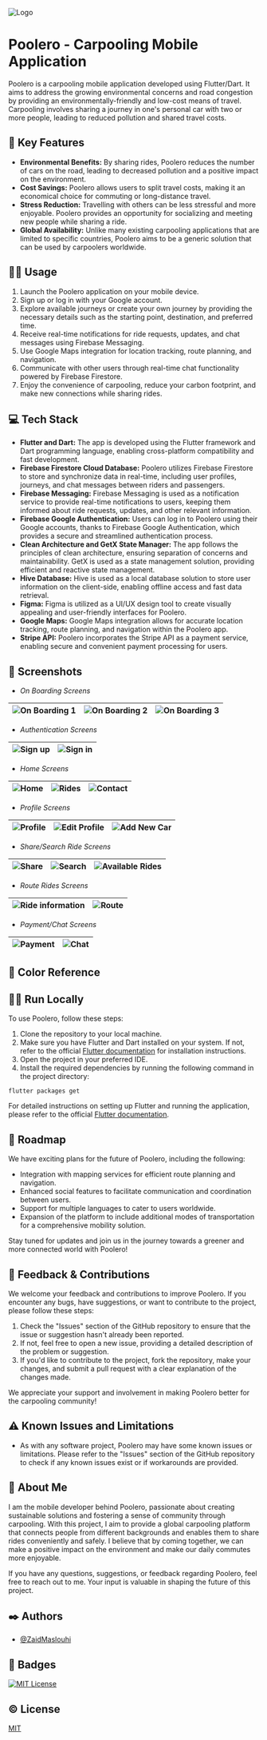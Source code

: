 
![Logo](https://i.postimg.cc/NfK1Pt40/logo-2.png)


# Poolero - Carpooling Mobile Application

Poolero is a carpooling mobile application developed using Flutter/Dart. It aims to address the growing environmental concerns and road congestion by providing an environmentally-friendly and low-cost means of travel. Carpooling involves sharing a journey in one's personal car with two or more people, leading to reduced pollution and shared travel costs.



## 🔑 Key Features

- **Environmental Benefits:** By sharing rides, Poolero reduces the number of cars on the road, leading to decreased pollution and a positive impact on the environment.
- **Cost Savings:** Poolero allows users to split travel costs, making it an economical choice for commuting or long-distance travel.
- **Stress Reduction:** Travelling with others can be less stressful and more enjoyable. Poolero provides an opportunity for socializing and meeting new people while sharing a ride.
- **Global Availability:** Unlike many existing carpooling applications that are limited to specific countries, Poolero aims to be a generic solution that can be used by carpoolers worldwide.


## 👨‍💻 Usage

1. Launch the Poolero application on your mobile device.
2. Sign up or log in with your Google account.
3. Explore available journeys or create your own journey by providing the necessary details such as the starting point, destination, and preferred time.
4. Receive real-time notifications for ride requests, updates, and chat messages using Firebase Messaging.
5. Use Google Maps integration for location tracking, route planning, and navigation.
6. Communicate with other users through real-time chat functionality powered by Firebase Firestore.
7. Enjoy the convenience of carpooling, reduce your carbon footprint, and make new connections while sharing rides.
## 💻 Tech Stack

- **Flutter and Dart:** The app is developed using the Flutter framework and Dart programming language, enabling cross-platform compatibility and fast development.
- **Firebase Firestore Cloud Database:** Poolero utilizes Firebase Firestore to store and synchronize data in real-time, including user profiles, journeys, and chat messages between riders and passengers.
- **Firebase Messaging:** Firebase Messaging is used as a notification service to provide real-time notifications to users, keeping them informed about ride requests, updates, and other relevant information.
- **Firebase Google Authentication:** Users can log in to Poolero using their Google accounts, thanks to Firebase Google Authentication, which provides a secure and streamlined authentication process.
- **Clean Architecture and GetX State Manager:** The app follows the principles of clean architecture, ensuring separation of concerns and maintainability. GetX is used as a state management solution, providing efficient and reactive state management.
- **Hive Database:** Hive is used as a local database solution to store user information on the client-side, enabling offline access and fast data retrieval.
- **Figma:** Figma is utilized as a UI/UX design tool to create visually appealing and user-friendly interfaces for Poolero.
- **Google Maps:** Google Maps integration allows for accurate location tracking, route planning, and navigation within the Poolero app.
- **Stripe API:** Poolero incorporates the Stripe API as a payment service, enabling secure and convenient payment processing for users.

## 📸 Screenshots

- *On Boarding Screens*

![On Boarding 1](https://i.postimg.cc/Prk2HSD7/Onboard-1.png) | ![On Boarding 2](https://i.postimg.cc/Y2FbT5vg/Onboard-2.png) | ![On Boarding 3](https://i.postimg.cc/pTwkpZ6p/Onboard-3.png)
----------------------|----------------------|----------------------

- *Authentication Screens*

![Sign up](https://i.postimg.cc/MTgk1hFm/Sign-up.png)|![Sign in](https://i.postimg.cc/4ycDPWCk/Sign-in.png)
-------------------------|-------------------------

- *Home Screens*

![Home](https://i.postimg.cc/HsHxjkr2/Passenger-Found.png) | ![Rides](https://i.postimg.cc/c1fCsnLC/Passenger-Found-1.png) | ![Contact](https://i.postimg.cc/Bb5nNdVH/Passenger-Found-2.png)
----------------------|----------------------|----------------------

- *Profile Screens*

![Profile](https://i.postimg.cc/43dFBsjR/Profile-2.png) | ![Edit Profile](https://i.postimg.cc/Vk4VqdGF/Edit-Profile.png) | ![Add New Car](https://i.postimg.cc/MpzLfyDT/Add-Vehicle.png)
----------------------|----------------------|----------------------

- *Share/Search Ride Screens*

![Share](https://i.postimg.cc/nLHwBJMy/Passenger-Found-6.png) | ![Search](https://i.postimg.cc/0jLBwKJn/Passenger-Found-8.png) | ![Available Rides](https://i.postimg.cc/8zd075kd/Passenger-Found-7.png)
----------------------|----------------------|----------------------

- *Route Rides Screens*

![Ride information](https://i.postimg.cc/1XHbL3gr/Passenger-Found-9.png) | ![Route](https://i.postimg.cc/xCLw3Rn7/Passenger-Found-10.png)
----------------------|----------------------

- *Payment/Chat Screens*

![Payment](https://i.postimg.cc/44SMqyxw/Passenger-Found-11.png) | ![Chat](https://i.postimg.cc/cHDjs4Mx/Passenger-Found-12.png)
----------------------|----------------------

## 🎨 Color Reference


## 👨‍💻 Run Locally

To use Poolero, follow these steps:

1. Clone the repository to your local machine.
2. Make sure you have Flutter and Dart installed on your system. If not, refer to the official [Flutter documentation](https://docs.flutter.dev/) for installation instructions.
3. Open the project in your preferred IDE.
4. Install the required dependencies by running the following command in the project directory:

```flutter packages get```

For detailed instructions on setting up Flutter and running the application, please refer to the official [Flutter documentation](https://docs.flutter.dev/).
## 🧭 Roadmap

We have exciting plans for the future of Poolero, including the following:

- Integration with mapping services for efficient route planning and navigation.
- Enhanced social features to facilitate communication and coordination between users.
- Support for multiple languages to cater to users worldwide.
- Expansion of the platform to include additional modes of transportation for a comprehensive mobility solution.

Stay tuned for updates and join us in the journey towards a greener and more connected world with Poolero!

## 💫 Feedback & Contributions

We welcome your feedback and contributions to improve Poolero. If you encounter any bugs, have suggestions, or want to contribute to the project, please follow these steps:

1. Check the "Issues" section of the GitHub repository to ensure that the issue or suggestion hasn't already been reported.
2. If not, feel free to open a new issue, providing a detailed description of the problem or suggestion.
3. If you'd like to contribute to the project, fork the repository, make your changes, and submit a pull request with a clear explanation of the changes made.

We appreciate your support and involvement in making Poolero better for the carpooling community!
## ⚠️ Known Issues and Limitations

- As with any software project, Poolero may have some known issues or limitations. Please refer to the "Issues" section of the GitHub repository to check if any known issues exist or if workarounds are provided.
## 🚀 About Me
I am the mobile developer behind Poolero, passionate about creating sustainable solutions and fostering a sense of community through carpooling. With this project, I aim to provide a global carpooling platform that connects people from different backgrounds and enables them to share rides conveniently and safely. I believe that by coming together, we can make a positive impact on the environment and make our daily commutes more enjoyable.

If you have any questions, suggestions, or feedback regarding Poolero, feel free to reach out to me. Your input is valuable in shaping the future of this project.

## ✒️ Authors

- [@ZaidMaslouhi](https://www.github.com/ZaidMaslouhi)


## 🚩 Badges

[![MIT License](https://img.shields.io/badge/License-MIT-green.svg)](https://choosealicense.com/licenses/mit/)

## ©️ License

[MIT](https://choosealicense.com/licenses/mit/)
